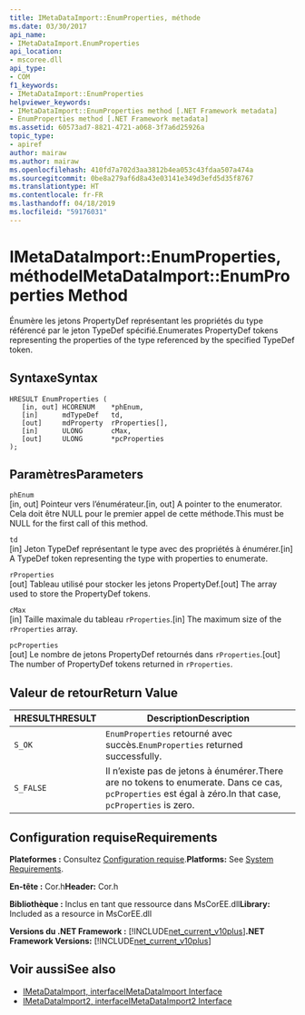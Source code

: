 ```yaml
---
title: IMetaDataImport::EnumProperties, méthode
ms.date: 03/30/2017
api_name:
- IMetaDataImport.EnumProperties
api_location:
- mscoree.dll
api_type:
- COM
f1_keywords:
- IMetaDataImport::EnumProperties
helpviewer_keywords:
- IMetaDataImport::EnumProperties method [.NET Framework metadata]
- EnumProperties method [.NET Framework metadata]
ms.assetid: 60573ad7-8821-4721-a068-3f7a6d25926a
topic_type:
- apiref
author: mairaw
ms.author: mairaw
ms.openlocfilehash: 410fd7a702d3aa3812b4ea053c43fdaa507a474a
ms.sourcegitcommit: 0be8a279af6d8a43e03141e349d3efd5d35f8767
ms.translationtype: HT
ms.contentlocale: fr-FR
ms.lasthandoff: 04/18/2019
ms.locfileid: "59176031"
---
```

# <a name="imetadataimportenumproperties-method"></a><span data-ttu-id="67708-102">IMetaDataImport::EnumProperties, méthode</span><span class="sxs-lookup"><span data-stu-id="67708-102">IMetaDataImport::EnumProperties Method</span></span>
<span data-ttu-id="67708-103">Énumère les jetons PropertyDef représentant les propriétés du type référencé par le jeton TypeDef spécifié.</span><span class="sxs-lookup"><span data-stu-id="67708-103">Enumerates PropertyDef tokens representing the properties of the type referenced by the specified TypeDef token.</span></span>  
  
## <a name="syntax"></a><span data-ttu-id="67708-104">Syntaxe</span><span class="sxs-lookup"><span data-stu-id="67708-104">Syntax</span></span>  
  
```  
HRESULT EnumProperties (  
   [in, out] HCORENUM    *phEnum,  
   [in]      mdTypeDef   td,  
   [out]     mdProperty  rProperties[],  
   [in]      ULONG       cMax,  
   [out]     ULONG       *pcProperties  
);  
```  
  
## <a name="parameters"></a><span data-ttu-id="67708-105">Paramètres</span><span class="sxs-lookup"><span data-stu-id="67708-105">Parameters</span></span>  
 `phEnum`  
 <span data-ttu-id="67708-106">[in, out] Pointeur vers l’énumérateur.</span><span class="sxs-lookup"><span data-stu-id="67708-106">[in, out] A pointer to the enumerator.</span></span> <span data-ttu-id="67708-107">Cela doit être NULL pour le premier appel de cette méthode.</span><span class="sxs-lookup"><span data-stu-id="67708-107">This must be NULL for the first call of this method.</span></span>  
  
 `td`  
 <span data-ttu-id="67708-108">[in] Jeton TypeDef représentant le type avec des propriétés à énumérer.</span><span class="sxs-lookup"><span data-stu-id="67708-108">[in] A TypeDef token representing the type with properties to enumerate.</span></span>  
  
 `rProperties`  
 <span data-ttu-id="67708-109">[out] Tableau utilisé pour stocker les jetons PropertyDef.</span><span class="sxs-lookup"><span data-stu-id="67708-109">[out] The array used to store the PropertyDef tokens.</span></span>  
  
 `cMax`  
 <span data-ttu-id="67708-110">[in] Taille maximale du tableau `rProperties`.</span><span class="sxs-lookup"><span data-stu-id="67708-110">[in] The maximum size of the `rProperties` array.</span></span>  
  
 `pcProperties`  
 <span data-ttu-id="67708-111">[out] Le nombre de jetons PropertyDef retournés dans `rProperties`.</span><span class="sxs-lookup"><span data-stu-id="67708-111">[out] The number of PropertyDef tokens returned in `rProperties`.</span></span>  
  
## <a name="return-value"></a><span data-ttu-id="67708-112">Valeur de retour</span><span class="sxs-lookup"><span data-stu-id="67708-112">Return Value</span></span>  
  
|<span data-ttu-id="67708-113">HRESULT</span><span class="sxs-lookup"><span data-stu-id="67708-113">HRESULT</span></span>|<span data-ttu-id="67708-114">Description</span><span class="sxs-lookup"><span data-stu-id="67708-114">Description</span></span>|  
|-------------|-----------------|  
|`S_OK`|<span data-ttu-id="67708-115">`EnumProperties` retourné avec succès.</span><span class="sxs-lookup"><span data-stu-id="67708-115">`EnumProperties` returned successfully.</span></span>|  
|`S_FALSE`|<span data-ttu-id="67708-116">Il n’existe pas de jetons à énumérer.</span><span class="sxs-lookup"><span data-stu-id="67708-116">There are no tokens to enumerate.</span></span> <span data-ttu-id="67708-117">Dans ce cas, `pcProperties` est égal à zéro.</span><span class="sxs-lookup"><span data-stu-id="67708-117">In that case, `pcProperties` is zero.</span></span>|  
  
## <a name="requirements"></a><span data-ttu-id="67708-118">Configuration requise</span><span class="sxs-lookup"><span data-stu-id="67708-118">Requirements</span></span>  
 <span data-ttu-id="67708-119">**Plateformes :** Consultez [Configuration requise](../../../../docs/framework/get-started/system-requirements.md).</span><span class="sxs-lookup"><span data-stu-id="67708-119">**Platforms:** See [System Requirements](../../../../docs/framework/get-started/system-requirements.md).</span></span>  
  
 <span data-ttu-id="67708-120">**En-tête :** Cor.h</span><span class="sxs-lookup"><span data-stu-id="67708-120">**Header:** Cor.h</span></span>  
  
 <span data-ttu-id="67708-121">**Bibliothèque :** Inclus en tant que ressource dans MsCorEE.dll</span><span class="sxs-lookup"><span data-stu-id="67708-121">**Library:** Included as a resource in MsCorEE.dll</span></span>  
  
 <span data-ttu-id="67708-122">**Versions du .NET Framework :** [!INCLUDE[net_current_v10plus](../../../../includes/net-current-v10plus-md.md)]</span><span class="sxs-lookup"><span data-stu-id="67708-122">**.NET Framework Versions:** [!INCLUDE[net_current_v10plus](../../../../includes/net-current-v10plus-md.md)]</span></span>  
  
## <a name="see-also"></a><span data-ttu-id="67708-123">Voir aussi</span><span class="sxs-lookup"><span data-stu-id="67708-123">See also</span></span>

- [<span data-ttu-id="67708-124">IMetaDataImport, interface</span><span class="sxs-lookup"><span data-stu-id="67708-124">IMetaDataImport Interface</span></span>](../../../../docs/framework/unmanaged-api/metadata/imetadataimport-interface.md)
- [<span data-ttu-id="67708-125">IMetaDataImport2, interface</span><span class="sxs-lookup"><span data-stu-id="67708-125">IMetaDataImport2 Interface</span></span>](../../../../docs/framework/unmanaged-api/metadata/imetadataimport2-interface.md)

